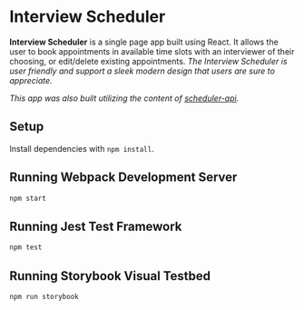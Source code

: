 # Interview Scheduler

**Interview Scheduler** is a single page app built using React. It allows the user to book appointments in available time slots with an interviewer of their choosing, or edit/delete existing appointments. *The Interview Scheduler is user friendly and support a sleek modern design that users are sure to appreciate.*

*This app was also built utilizing the content of [scheduler-api](https://github.com/lighthouse-labs/scheduler-api).*

## Setup

Install dependencies with `npm install`.

## Running Webpack Development Server

```sh
npm start
```

## Running Jest Test Framework

```sh
npm test
```

## Running Storybook Visual Testbed

```sh
npm run storybook
```
